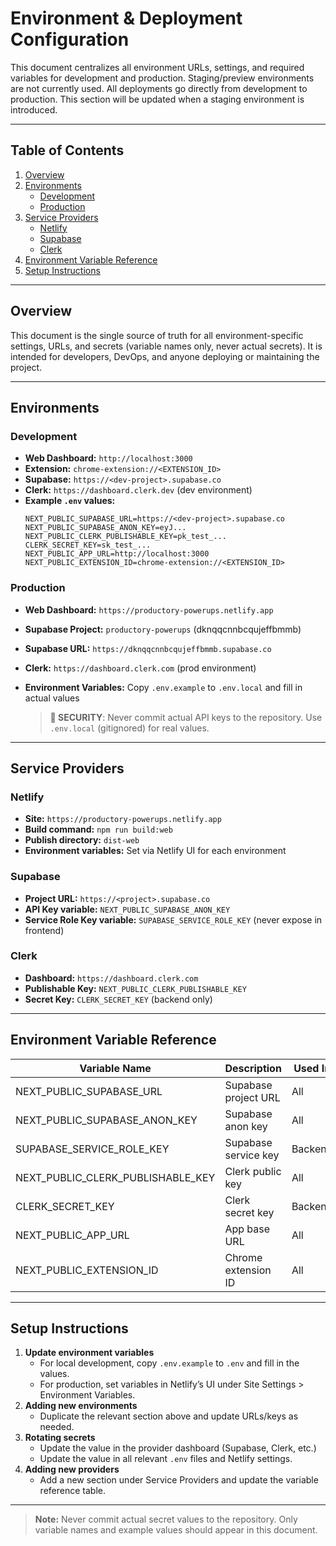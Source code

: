 # Environment & Deployment Configuration

This document centralizes all environment URLs, settings, and required variables for development and production. Staging/preview environments are not currently used. All deployments go directly from development to production. This section will be updated when a staging environment is introduced.

---

## Table of Contents

1. [Overview](#overview)
2. [Environments](#environments)
   - [Development](#development)
   - [Production](#production)
3. [Service Providers](#service-providers)
   - [Netlify](#netlify)
   - [Supabase](#supabase)
   - [Clerk](#clerk)
4. [Environment Variable Reference](#environment-variable-reference)
5. [Setup Instructions](#setup-instructions)

---

## Overview

This document is the single source of truth for all environment-specific settings, URLs, and secrets (variable names only, never actual secrets). It is intended for developers, DevOps, and anyone deploying or maintaining the project.

---

## Environments

### Development

- **Web Dashboard:** `http://localhost:3000`
- **Extension:** `chrome-extension://<EXTENSION_ID>`
- **Supabase:** `https://<dev-project>.supabase.co`
- **Clerk:** `https://dashboard.clerk.dev` (dev environment)
- **Example `.env` values:**
  ```env
  NEXT_PUBLIC_SUPABASE_URL=https://<dev-project>.supabase.co
  NEXT_PUBLIC_SUPABASE_ANON_KEY=eyJ...
  NEXT_PUBLIC_CLERK_PUBLISHABLE_KEY=pk_test_...
  CLERK_SECRET_KEY=sk_test_...
  NEXT_PUBLIC_APP_URL=http://localhost:3000
  NEXT_PUBLIC_EXTENSION_ID=chrome-extension://<EXTENSION_ID>
  ```

### Production

- **Web Dashboard:** `https://productory-powerups.netlify.app`
- **Supabase Project:** `productory-powerups` (dknqqcnnbcqujeffbmmb)
- **Supabase URL:** `https://dknqqcnnbcqujeffbmmb.supabase.co`
- **Clerk:** `https://dashboard.clerk.com` (prod environment)
- **Environment Variables:** Copy `.env.example` to `.env.local` and fill in actual values

  > **🚨 SECURITY**: Never commit actual API keys to the repository. Use `.env.local` (gitignored) for real values.

---

## Service Providers

### Netlify

- **Site:** `https://productory-powerups.netlify.app`
- **Build command:** `npm run build:web`
- **Publish directory:** `dist-web`
- **Environment variables:** Set via Netlify UI for each environment

### Supabase

- **Project URL:** `https://<project>.supabase.co`
- **API Key variable:** `NEXT_PUBLIC_SUPABASE_ANON_KEY`
- **Service Role Key variable:** `SUPABASE_SERVICE_ROLE_KEY` (never expose in frontend)

### Clerk

- **Dashboard:** `https://dashboard.clerk.com`
- **Publishable Key:** `NEXT_PUBLIC_CLERK_PUBLISHABLE_KEY`
- **Secret Key:** `CLERK_SECRET_KEY` (backend only)

---

## Environment Variable Reference

| Variable Name                     | Description          | Used In | Example Value          |
| --------------------------------- | -------------------- | ------- | ---------------------- |
| NEXT_PUBLIC_SUPABASE_URL          | Supabase project URL | All     | https://...supabase.co |
| NEXT_PUBLIC_SUPABASE_ANON_KEY     | Supabase anon key    | All     | eyJ...                 |
| SUPABASE_SERVICE_ROLE_KEY         | Supabase service key | Backend | eyJ...                 |
| NEXT_PUBLIC_CLERK_PUBLISHABLE_KEY | Clerk public key     | All     | pk*test*...            |
| CLERK_SECRET_KEY                  | Clerk secret key     | Backend | sk*test*...            |
| NEXT_PUBLIC_APP_URL               | App base URL         | All     | http://localhost:3000  |
| NEXT_PUBLIC_EXTENSION_ID          | Chrome extension ID  | All     | chrome-extension://... |

---

## Setup Instructions

1. **Update environment variables**
   - For local development, copy `.env.example` to `.env` and fill in the values.
   - For production, set variables in Netlify’s UI under Site Settings > Environment Variables.
2. **Adding new environments**
   - Duplicate the relevant section above and update URLs/keys as needed.
3. **Rotating secrets**
   - Update the value in the provider dashboard (Supabase, Clerk, etc.)
   - Update the value in all relevant `.env` files and Netlify settings.
4. **Adding new providers**
   - Add a new section under Service Providers and update the variable reference table.

---

> **Note:** Never commit actual secret values to the repository. Only variable names and example values should appear in this document.
